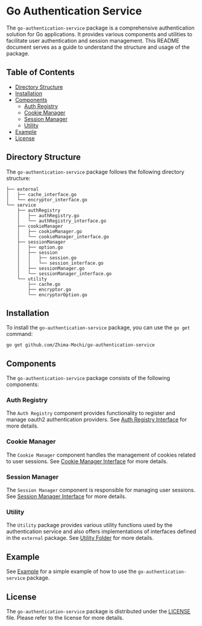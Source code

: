 # Go Authentication Service

The `go-authentication-service` package is a comprehensive authentication solution for Go applications. It provides various components and utilities to facilitate user authentication and session management. This README document serves as a guide to understand the structure and usage of the package.

## Table of Contents
- [Directory Structure](#directory-structure)
- [Installation](#installation)
- [Components](#components)
  - [Auth Registry](#auth-registry)
  - [Cookie Manager](#cookie-manager)
  - [Session Manager](#session-manager)
  - [Utility](#utility)
- [Example](#example)
- [License](#license)

## Directory Structure

The `go-authentication-service` package follows the following directory structure:

```
├── external
│   ├── cache_interface.go
│   └── encryptor_interface.go
└── service
    ├── authRegistry
    │   ├── authRegistry.go
    │   └── authRegistry_interface.go
    ├── cookieManager
    │   ├── cookieManager.go
    │   └── cookieManager_interface.go
    ├── sessionManager
    │   ├── option.go
    │   ├── session
    │   │   ├── session.go
    │   │   └── session_interface.go
    │   ├── sessionManager.go
    │   └── sessionManager_interface.go
    └── utility
        ├── cache.go
        ├── encryptor.go
        └── encryptorOption.go
```

## Installation

To install the `go-authentication-service` package, you can use the `go get` command:

```shell
go get github.com/Zhima-Mochi/go-authentication-service
```

## Components

The `go-authentication-service` package consists of the following components:

### Auth Registry

The `Auth Registry` component provides functionality to register and manage oauth2 authentication providers.
See [Auth Registry Interface](./service/authRegistry/authRegistry_interface.go) for more details.

### Cookie Manager

The `Cookie Manager` component handles the management of cookies related to user sessions.
See [Cookie Manager Interface](./service/cookieManager/cookieManager_interface.go) for more details.

### Session Manager

The `Session Manager` component is responsible for managing user sessions.
See [Session Manager Interface](./service/sessionManager/sessionManager_interface.go) for more details.

### Utility

The `Utility` package provides various utility functions used by the authentication service and also offers implementations of interfaces defined in the `external` package.
See [Utility Folder](./service/utility) for more details.

## Example

See [Example](./example/main.go) for a simple example of how to use the `go-authentication-service` package.

## License

The `go-authentication-service` package is distributed under the [LICENSE](./LICENSE) file. Please refer to the license for more details.
